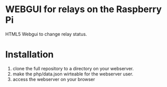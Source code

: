 # WEBGUI for relays on the Raspberry Pi
HTML5 Webgui to change relay status.

# Installation
1.  clone the full repository to a directory on your webserver.
2.  make the php/data.json wirteable for the webserver user.
3.  access the webserver on your browser
